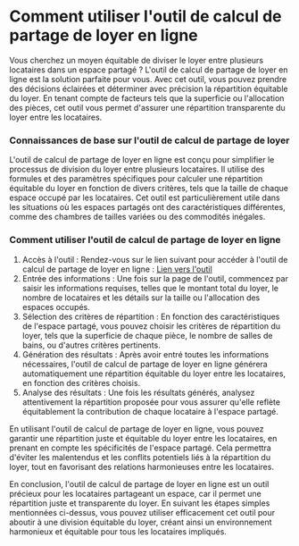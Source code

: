 Comment utiliser l'outil de calcul de partage de loyer en ligne
===============================================================

Vous cherchez un moyen équitable de diviser le loyer entre plusieurs locataires dans un espace partagé ? L'outil de calcul de partage de loyer en ligne est la solution parfaite pour vous. Avec cet outil, vous pouvez prendre des décisions éclairées et déterminer avec précision la répartition équitable du loyer. En tenant compte de facteurs tels que la superficie ou l'allocation des pièces, cet outil vous permet d'assurer une répartition transparente du loyer entre les locataires.

### Connaissances de base sur l'outil de calcul de partage de loyer

L'outil de calcul de partage de loyer en ligne est conçu pour simplifier le processus de division du loyer entre plusieurs locataires. Il utilise des formules et des paramètres spécifiques pour calculer une répartition équitable du loyer en fonction de divers critères, tels que la taille de chaque espace occupé par les locataires. Cet outil est particulièrement utile dans les situations où les espaces partagés ont des caractéristiques différentes, comme des chambres de tailles variées ou des commodités inégales.

### Comment utiliser l'outil de calcul de partage de loyer en ligne

1. Accès à l'outil : Rendez-vous sur le lien suivant pour accéder à l'outil de calcul de partage de loyer en ligne : [Lien vers l'outil](https://www.onlinecalculatorsfree.com/fr/financial/rent-split-calculator.html)
2. Entrée des informations : Une fois sur la page de l'outil, commencez par saisir les informations requises, telles que le montant total du loyer, le nombre de locataires et les détails sur la taille ou l'allocation des espaces occupés.
3. Sélection des critères de répartition : En fonction des caractéristiques de l'espace partagé, vous pouvez choisir les critères de répartition du loyer, tels que la superficie de chaque pièce, le nombre de salles de bains, ou d'autres critères pertinents.
4. Génération des résultats : Après avoir entré toutes les informations nécessaires, l'outil de calcul de partage de loyer en ligne générera automatiquement une répartition équitable du loyer entre les locataires, en fonction des critères choisis.
5. Analyse des résultats : Une fois les résultats générés, analysez attentivement la répartition proposée pour vous assurer qu'elle reflète équitablement la contribution de chaque locataire à l'espace partagé.

En utilisant l'outil de calcul de partage de loyer en ligne, vous pouvez garantir une répartition juste et équitable du loyer entre les locataires, en prenant en compte les spécificités de l'espace partagé. Cela permettra d'éviter les malentendus et les conflits potentiels liés à la répartition du loyer, tout en favorisant des relations harmonieuses entre les locataires.

En conclusion, l'outil de calcul de partage de loyer en ligne est un outil précieux pour les locataires partageant un espace, car il permet une répartition juste et transparente du loyer. En suivant les étapes simples mentionnées ci-dessus, vous pouvez utiliser efficacement cet outil pour aboutir à une division équitable du loyer, créant ainsi un environnement harmonieux et équitable pour tous les locataires impliqués.